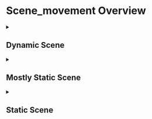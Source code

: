 # Scene_movement Overview

<details>
<summary><h2>Dynamic Scene</h2></summary>


<h3>🔵 Label Name:</h3>
<code>dynamic_scene</code>


<h3>📖 Definition:</h3>
Is the scene in the video dynamic?

<details>
<summary><h4> Question (Definition)</h4></summary>

- Does the video feature a dynamic, moving scene?

- Are there objects moving in the scene?

</details>

<details>
<summary><h4> Alternative Question</h4></summary>

- Are there moving objects in the scene?

- Is the environment in the video changing dynamically?

- Does the frame contain moving elements?

- Are people, vehicles, or objects in motion?

- Is there a lot of movement happening in the scene?

- Does the shot contain visible object motion?

</details>

<details>
<summary><h4> Prompt (Definition)</h4></summary>

- A video where the scene is dynamic and features movement.

- A video where multiple objects in the scene move independently.

- A shot where the environment does not remain static.

</details>

<details>
<summary><h4> Alternative Prompt</h4></summary>

- A scene where motion occurs naturally within the frame.

- A video where the scene contains multiple moving objects.

- A video where the scene is not static and contains movement.

- A shot where various objects in the frame are moving.

- A scene where the environment appears active.

- A video where there are moving people, vehicles, or objects.

- A shot that features a lively and dynamic setting.

- A video where the objects in the scene continuously move.

- A scene where movement is apparent in the composition.

</details>

<h4>🟢 Positive:</h4>
<code>self.cam_motion.scene_movement in ['dynamic']</code>

<h4>🔴 Negative:</h4>
<code>self.cam_motion.scene_movement in ['static']</code>

</details>

<details>
<summary><h2>Mostly Static Scene</h2></summary>


<h3>🔵 Label Name:</h3>
<code>mostly_static_scene</code>


<h3>📖 Definition:</h3>
Is the scene in the video mostly static with minimal movement?

<details>
<summary><h4> Question (Definition)</h4></summary>

- Does the video feature a primarily still scene with minor motion?

- Is the scene mostly still without motion?

</details>

<details>
<summary><h4> Alternative Question</h4></summary>

- Are there small, infrequent movements in an otherwise static scene?

- Is the scene almost completely still but not entirely?

- Does the scene contain occasional minor movement?

- Are there small, subtle movements in the frame?

- Is the environment largely static with only slight motion?

- Does the shot contain minimal but noticeable object motion?

- Is the movement in the scene limited and infrequent?

- Are only a few objects moving slightly while the rest remain still?

</details>

<details>
<summary><h4> Prompt (Definition)</h4></summary>

- A video where the scene is mostly static with minimal movement.

- A shot where the scene is primarily motionless.

- A video where the scene is mostly still without motion.

</details>

<details>
<summary><h4> Alternative Prompt</h4></summary>

- A scene where most of the frame remains still with some minor movement.

- A video where movement is minimal but present.

- A shot where a mostly static environment contains occasional motion.

- A scene where objects are largely still but not entirely motionless.

- A video where only a few elements shift while the rest remain still.

- A shot where subtle movements exist in an otherwise still scene.

- A video where minor object motion is present in a mostly static setting.

</details>

<h4>🟢 Positive:</h4>
<code>self.cam_motion.scene_movement in ['mostly_static', 'static']</code>

<h4>🔴 Negative:</h4>
<code>self.cam_motion.scene_movement in ['dynamic']</code>

</details>

<details>
<summary><h2>Static Scene</h2></summary>


<h3>🔵 Label Name:</h3>
<code>static_scene</code>


<h3>📖 Definition:</h3>
Is the scene in the video completely static?

<details>
<summary><h4> Question (Definition)</h4></summary>

- Is the scene in the video completely static, aside from potential camera movement?

- Does the video feature a static, unmoving scene?

- Is everything in the scene still, aside from potential camera motion?

- Are there no objects moving in the scene, despite any camera motion?

- Is the scene static, with no movement apart from the camera?

</details>

<details>
<summary><h4> Alternative Question</h4></summary>

- Is there no movement in the scene itself?

- Does the scene contain no dynamic motion?

- Is everything in the frame motionless?

- Is the environment completely still?

- Does nothing move within the scene, aside from the camera?

- Is the scene entirely devoid of moving elements?

- Is the content of the scene static while the camera moves?

</details>

<details>
<summary><h4> Prompt (Definition)</h4></summary>

- A video where the scene is completely static.

- A video where the scene remains still, with no movement except for possible camera motion.

- A shot where everything in the scene remains motionless.

- A scene where no objects move, despite any camera motion.

- A video where the environment is entirely still.

- A video with a completely still scene.

- A shot where the scene stays fixed while the camera may move.

- A video where the environment stays motionless.

- A scene where nothing moves apart from the potential camera's motion.

</details>

<details>
<summary><h4> Alternative Prompt</h4></summary>

- A shot where nothing within the frame moves.

- A scene where no elements exhibit motion.

- A video where the content remains static.

- A shot where the objects in the scene do not move.

- A scene where there is no dynamic motion within the frame.

</details>

<h4>🟢 Positive:</h4>
<code>self.cam_motion.scene_movement in ['static']</code>

<h4>🔴 Negative:</h4>
<code>self.cam_motion.scene_movement not in ['mostly_static', 'dynamic']</code>

<details>
<summary><h4>🔴 Negative (Easy)</h4></summary>

- <b>dynamic_scene</b>: <code>self.cam_motion.scene_movement not in ['dynamic']</code>

</details>

</details>

